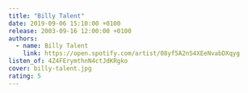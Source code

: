 ```yaml
---
title: "Billy Talent"
date: 2019-09-06 15:10:00 +0100
release: 2003-09-16 12:00:00 +0100
authors:
  - name: Billy Talent
    link: https://open.spotify.com/artist/08yf5A2nS4XEeNvabDXqyg
listen_of: 4Z4FErymthnN4ctJdKRgko
cover: billy-talent.jpg
rating: 5
---
```

